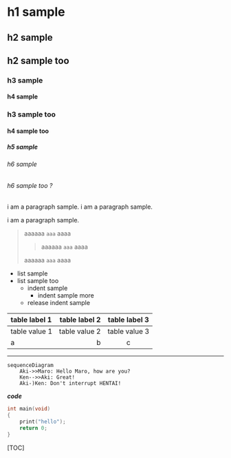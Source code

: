 # h1 sample
## h2 sample
## h2 sample too
### h3 sample
#### h4 sample
### h3 sample too
#### h4 sample too
##### h5 sample
###### h6 sample
###### h6 sample too ?

i am a paragraph sample.
i am a paragraph sample.

i am a paragraph sample.

> aaaaaa `aaa` aaaa
>> aaaaaa `aaa` aaaa
> 
> aaaaaa `aaa` aaaa

* list sample
* list sample too
    * indent sample
        * indent sample more
    * release indent sample

| table label 1 | table label 2 | table label 3 |
| :------------ | ------------: | :-----------: |
| table value 1 | table value 2 | table value 3 |
| a             | b             | c             |

---------------------------------------------------------------

```mermaid
sequenceDiagram
    Aki->>Maro: Hello Maro, how are you?
    Ken-->>Aki: Great!
    Aki-)Ken: Don't interrupt HENTAI!
```

***code***

```c
int main(void)
{
    print("hello");
    return 0;
}

```

[TOC]